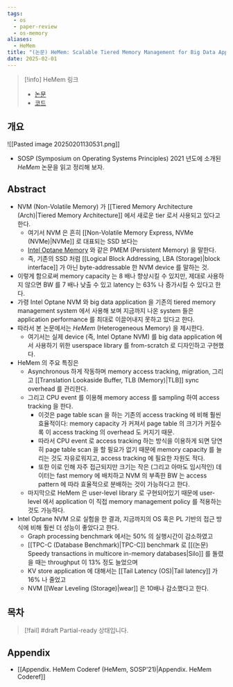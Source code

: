 ```yaml
---
tags:
  - os
  - paper-review
  - os-memory
aliases:
  - HeMem
title: "(논문) HeMem: Scalable Tiered Memory Management for Big Data Applications and Real NVM (SOSP'21)"
date: 2025-02-01
---
```

> [!info] HeMem 링크
> - [논문](https://dl.acm.org/doi/10.1145/3477132.3483550)
> - [코드](https://github.com/webglider/hemem)

## 개요

![[Pasted image 20250201130531.png]]

- SOSP (Symposium on Operating Systems Principles) 2021 년도에 소개된 *HeMem* 논문을 읽고 정리해 보자.

## Abstract

- NVM (Non-Volatile Memory) 가 [[Tiered Memory Architecture (Arch)|Tiered Memory Architecture]] 에서 새로운 tier 로서 사용되고 있다고 한다.
	- 여기서 NVM 은 흔히 [[Non-Volatile Memory Express, NVMe (NVMe)|NVMe]] 로 대표되는 SSD 보다는
	- [Intel Optane Memory](https://www.intel.com/content/www/us/en/products/details/memory-storage/optane-memory.html) 와 같은 PMEM (Persistent Memory) 을 말한다.
	- 즉, 기존의 SSD 처럼 [[Logical Block Addressing, LBA (Storage)|block interface]] 가 아닌 byte-addressable 한 NVM device 를 말하는 것.
- 이렇게 함으로써 memory capacity 는 8 배나 향상시킬 수 있지만, 제대로 사용하지 않으면 BW 를 7 배나 낮출 수 있고 latency 는 63% 나 증가시킬 수 있다고 한다.
- 가령 Intel Optane NVM 와 big data application 을 기존의 tiered memory management system 에서 사용해 보며 지금까지 나온 system 들은 application performance 를 최대로 이끌어내지 못하고 있다고 한다.
- 따라서 본 논문에서는 *HeMem* (Heterogeneous Memory) 을 제시한다.
	- 여기서는 실제 device (즉, Intel Optane NVM) 를 big data application 에서 사용하기 위한 userspace library 를 from-scratch 로 디자인하고 구현했다.
- HeMem 의 주요 특징은
	- Asynchronous 하게 작동하며 memory access tracking, migration, 그리고 [[Translation Lookaside Buffer, TLB (Memory)|TLB]] sync overhead 를 관리한다.
	- 그리고 CPU event 를 이용해 memory access 를 sampling 하여 access tracking 을 한다.
		- 이것은 page table scan 을 하는 기존의 access tracking 에 비해 훨씬 효율적이다: memory capacity 가 커져서 page table 의 크기가 커질수록 이 access tracking 의 overhead 도 커지기 때문.
		- 따라서 CPU event 로 access tracking 하는 방식을 이용하게 되면 당연히 page table scan 을 할 필요가 없기 때문에 memory capacity 를 늘리는 것도 자유로워지고, access tracking 에 필요한 자원도 적다.
		- 또한 이로 인해 자주 접근되지만 크기는 작은 (그리고 아마도 임시적인) 데이터는 fast memory 에 배치하고 NVM 의 부족한 BW 는 access pattern 에 따라 효율적으로 분배하는 것이 가능하다고 한다.
	- 마지막으로 HeMem 은 user-level library 로 구현되어있기 때문에 user-level 에서 application 이 직접 memory management policy 를 적용하는 것도 가능하다.
- Intel Optane NVM 으로 실험을 한 결과, 지금까지의 OS 혹은 PL 기반의 접근 방식에 비해 훨씬 더 성능이 좋았다고 한다.
	- Graph processing benchmark 에서는 50% 의 실행시간이 감소하였고
	-  [[TPC-C (Database Benchmark)|TPC-C]] benchmark 로 [[(논문) Speedy transactions in multicore in-memory databases|Silo]] 를 돌렸을 때는 throughput 이 13% 정도 늘었으며
	- KV store application 에 대해서는 [[Tail Latency (OS)|Tail latency]] 가 16% 나 줄었고
	- NVM [[Wear Leveling (Storage)|wear]] 은 10배나 감소했다고 한다.

## 목차

> [!fail] #draft Partial-ready 상태입니다.

## Appendix

- [[Appendix. HeMem Coderef (HeMem, SOSP'21)|Appendix. HeMem Coderef]]
